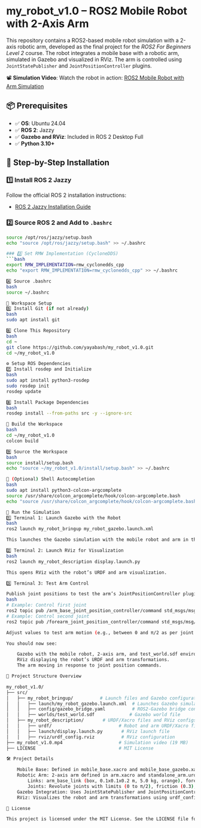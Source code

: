 # my_robot_v1.0 – ROS2 Mobile Robot with 2-Axis Arm

This repository contains a ROS2-based mobile robot simulation with a 2-axis robotic arm, developed as the final project for the *ROS2 For Beginners Level 2* course. The robot integrates a mobile base with a robotic arm, simulated in Gazebo and visualized in RViz. The arm is controlled using `JointStatePublisher` and `JointPositionController` plugins.

📽️ **Simulation Video**: Watch the robot in action: [ROS2 Mobile Robot with Arm Simulation](https://drive.google.com/file/d/1nkZ1L2uFsTICfmxhn911zOp4ncV8mBN/view?usp=sharing)

## 📦 Prerequisites

- ✅ **OS**: Ubuntu 24.04
- ✅ **ROS 2**: Jazzy
- ✅ **Gazebo and RViz**: Included in ROS 2 Desktop Full
- ✅ **Python 3.10+**

## 🚀 Step-by-Step Installation

### 1️⃣ Install ROS 2 Jazzy
Follow the official ROS 2 installation instructions:
- [ROS 2 Jazzy Installation Guide](https://docs.ros.org/en/jazzy/Installation.html)

### 2️⃣ Source ROS 2 and Add to `.bashrc`
```bash
source /opt/ros/jazzy/setup.bash
echo "source /opt/ros/jazzy/setup.bash" >> ~/.bashrc

### 3️⃣ Set RMW Implementation (CycloneDDS)
```bash
export RMW_IMPLEMENTATION=rmw_cyclonedds_cpp
echo "export RMW_IMPLEMENTATION=rmw_cyclonedds_cpp" >> ~/.bashrc

4️⃣ Source .bashrc
bash
source ~/.bashrc

🧠 Workspace Setup
5️⃣ Install Git (if not already)
bash
sudo apt install git

6️⃣ Clone This Repository
bash
cd ~
git clone https://github.com/yayabash/my_robot_v1.0.git
cd ~/my_robot_v1.0

⚙️ Setup ROS Dependencies
7️⃣ Install rosdep and Initialize
bash
sudo apt install python3-rosdep
sudo rosdep init
rosdep update

8️⃣ Install Package Dependencies
bash
rosdep install --from-paths src -y --ignore-src

🧱 Build the Workspace
bash
cd ~/my_robot_v1.0
colcon build

9️⃣ Source the Workspace
bash
source install/setup.bash
echo "source ~/my_robot_v1.0/install/setup.bash" >> ~/.bashrc

🧩 (Optional) Shell Autocompletion
bash
sudo apt install python3-colcon-argcomplete
source /usr/share/colcon_argcomplete/hook/colcon-argcomplete.bash
echo "source /usr/share/colcon_argcomplete/hook/colcon-argcomplete.bash" >> ~/.bashrc

🚀 Run the Simulation
1️⃣ Terminal 1: Launch Gazebo with the Robot
bash
ros2 launch my_robot_bringup my_robot_gazebo.launch.xml

This launches the Gazebo simulation with the mobile robot and arm in the test_world.sdf environment.

2️⃣ Terminal 2: Launch RViz for Visualization
bash
ros2 launch my_robot_description display.launch.py

This opens RViz with the robot’s URDF and arm visualization.

3️⃣ Terminal 3: Test Arm Control

Publish joint positions to test the arm’s JointPositionController plugins:
bash
# Example: Control first joint
ros2 topic pub /arm_base_joint_position_controller/command std_msgs/msg/Float64 "{data: 1.57}"
# Example: Control second joint
ros2 topic pub /forearm_joint_position_controller/command std_msgs/msg/Float64 "{data: 0.785}"

Adjust values to test arm motion (e.g., between 0 and π/2 as per joint limits).

You should now see:

    Gazebo with the mobile robot, 2-axis arm, and test_world.sdf environment.
    RViz displaying the robot’s URDF and arm transformations.
    The arm moving in response to joint position commands.

📁 Project Structure Overview

my_robot_v1.0/
├── src/
│   ├── my_robot_bringup/          # Launch files and Gazebo configurations
│   │   ├── launch/my_robot_gazebo.launch.xml  # Launches Gazebo simulation
│   │   ├── config/gazebo_bridge.yaml          # ROS2-Gazebo bridge config
│   │   ├── worlds/test_world.sdf             # Gazebo world file
│   ├── my_robot_description/       # URDF/Xacro files and RViz configs
│   │   ├── urdf/                         # Robot and arm URDF/Xacro files
│   │   ├── launch/display.launch.py       # RViz launch file
│   │   ├── rviz/urdf_config.rviz          # RViz configuration
├── my_robot_v1.0.mp4                     # Simulation video (19 MB)
├── LICENSE                               # MIT License

🛠️ Project Details

    Mobile Base: Defined in mobile_base.xacro and mobile_base_gazebo.xacro.
    Robotic Arm: 2-axis arm defined in arm.xacro and standalone_arm.urdf.xacro.
        Links: arm_base_link (box, 0.1x0.1x0.2 m, 5.0 kg, orange), forearm_link (cylinder, 0.02 m radius, 0.3 m length, 0.3 kg, yellow), hand_link (cylinder, 0.02 m radius, 0.3 m length, 0.3 kg, orange).
        Joints: Revolute joints with limits (0 to π/2), friction (0.3), damping (0.3), and JointPositionController plugins (P-gains: 5.0 for first joint, 3.0 for second joint).
    Gazebo Integration: Uses JointStatePublisher and JointPositionController plugins for arm control, with ROS2-Gazebo bridge (gazebo_bridge.yaml).
    RViz: Visualizes the robot and arm transformations using urdf_config.rviz.

📜 License

This project is licensed under the MIT License. See the LICENSE file for details.
